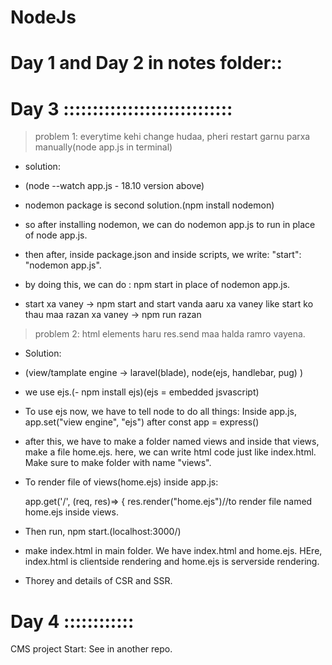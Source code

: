 ﻿# NodeJs

# Day 1 and Day 2 in notes folder::



# Day 3 :::::::::::::::::::::::::::::

>problem 1:
everytime kehi change hudaa, pheri restart garnu parxa manually(node app.js in terminal)
- solution: 
- (node --watch app.js - 18.10 version above)
- nodemon package is second solution.(npm install nodemon)


- so after installing nodemon, we can do nodemon app.js to run in place of node app.js.

- then after, inside package.json and inside scripts, we write:
"start": "nodemon app.js".

- by doing this, we can do :
npm start 
in place of nodemon app.js.

- start xa vaney -> npm start
and start vanda aaru xa vaney like start ko thau maa razan xa vaney -> npm run razan

>problem 2:
html elements haru res.send maa halda ramro vayena.
- Solution:
- (view/tamplate engine -> laravel(blade), node(ejs, handlebar, pug) )

- we use ejs.(- npm install ejs)(ejs = embedded jsvascript)

- To use ejs now, we have to tell node to do all things:
    Inside app.js, app.set("view engine", "ejs") after const app = express()


- after this, we have to make a folder named views and inside that views, make a file home.ejs. here, we can write html code just like index.html. Make sure to make folder with name "views".


- To render file of views(home.ejs) inside app.js:

    app.get('/', (req, res)=> {
    res.render("home.ejs")//to render file named home.ejs inside views.


- Then run, npm start.(localhost:3000/)


- make index.html in main folder. We have index.html and home.ejs. HEre, index.html is clientside rendering and home.ejs is serverside rendering.

- Thorey  and details of CSR and SSR.


# Day 4 ::::::::::::
CMS project Start: See in another repo.
